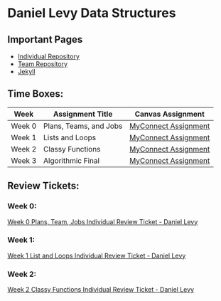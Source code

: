 # Daniel Levy Data Structures #

## Important Pages ##
* [Individual Repository](https://poway.instructure.com/courses/112335/assignments/2043640)
* [Team Repository](https://poway.instructure.com/courses/112335/assignments/2043640)
* [Jekyll](https://danaylevy2004.github.io/danlevyrepo/)

## Time Boxes: ##
| Week | Assignment Title | Canvas Assignment |
| ---- | ---------------- | ----------------- |
| Week 0 | Plans, Teams, and Jobs | [MyConnect Assignment](https://poway.instructure.com/courses/112335/assignments/2043640) |
| Week 1 | Lists and Loops | [MyConnect Assignment](https://poway.instructure.com/courses/112335/assignments/2057997) |
| Week 2 | Classy Functions | [MyConnect Assignment](https://poway.instructure.com/courses/112335/assignments/2062669) |
| Week 3 | Algorithmic Final | [MyConnect Assignment](https://poway.instructure.com/courses/112335/assignments/2077246) |

## Review Tickets: ##
### Week 0: ###
[Week 0 Plans, Team, Jobs Individual Review Ticket - Daniel Levy](https://github.com/danaylevy2004/danlevyrepo/issues/1)

### Week 1: ###
[Week 1 List and Loops Individual Review Ticket - Daniel Levy](https://github.com/danaylevy2004/danlevyrepo/issues/2)

### Week 2: ###
[Week 2 Classy Functions Individual Review Ticket - Daniel Levy](https://github.com/danaylevy2004/danlevyrepo/issues/3)
